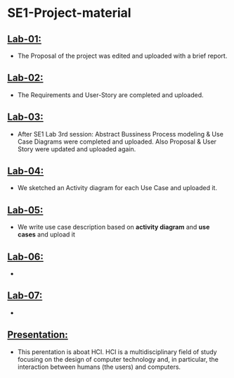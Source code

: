# SE1-Project-material
## [Lab-01:](https://github.com/travel-insurance-worker/SE1-Project-material/tree/master/Lab-01%20(Proposal))
* The Proposal of the project was edited and uploaded with a brief report.  
## [Lab-02:](https://github.com/travel-insurance-worker/SE1-Project-material/tree/master/Lab-02%20(User%20story%20%26%20Requirments))
* The Requirements and User-Story are completed and uploaded.
## [Lab-03:](https://github.com/travel-insurance-worker/SE1-Project-material/tree/master/Lab-03%20(Abstract%20Bussiness%20Process%20Modelling%20%26%20Use%20Case%20Diagram))
* After SE1 Lab 3rd session: Abstract Bussiness Process modeling & Use Case Diagrams were completed and uploaded. Also Proposal & User Story were updated and uploaded again.
## [Lab-04:](https://github.com/travel-insurance-worker/SE1-Project-material/tree/master/Lab-04%20(Activity%20diagram))
* We sketched an Activity diagram for each Use Case and uploaded it.
## [Lab-05:](https://github.com/travel-insurance-worker/SE1-Project-material/tree/master/Lab-05%20(Use%20case%20description))
* We write use case description based on **activity diagram** and **use cases** and upload it
## [Lab-06:](https://github.com/travel-insurance-worker/SE1-Project-material/tree/master/Lab-06%20(CRC%20Cards%20%26%20Class%20Diagram))
*
## [Lab-07:](https://github.com/travel-insurance-worker/SE1-Project-material/tree/master/Lab-07%20(Sequence%20Diagram%20%26%20Communication%20Diagram%20%26%20State%20Machine))
*
## [Presentation:](https://github.com/travel-insurance-worker/SE1-Project-material/blob/master/Presentation/HCI%20-%20Team%20A.pdf)
* This perentation is aboat HCI. HCI is a multidisciplinary field of study focusing on the design of computer technology and, in particular, the interaction between humans (the users) and computers. 
